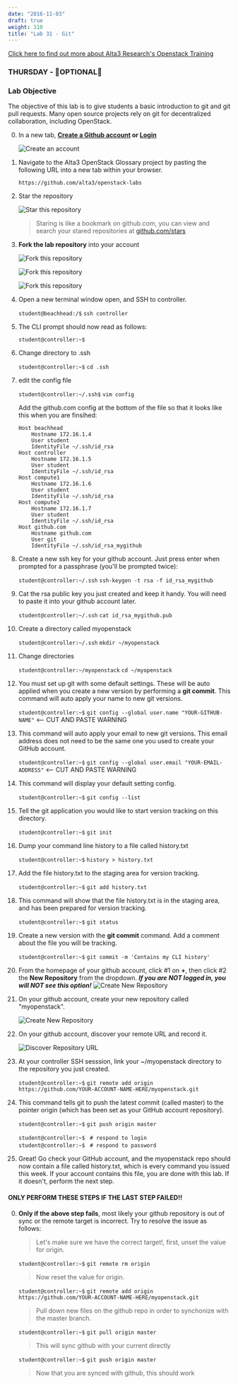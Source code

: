 ```yaml
---
date: "2016-11-03"
draft: true
weight: 310 
title: "Lab 31 - Git"
---
```

[Click here to find out more about Alta3 Research's Openstack Training](https://alta3.com/courses/openstack)

### THURSDAY - &#x1F528;OPTIONAL&#x1F528;

### Lab Objective

The objective of this lab is to give students a basic introduction to git and git pull requests.  Many open source projects rely on git for decentralized collaboration, including OpenStack.

0. In a new tab, **[Create a Github account](https://github.com/join) or [Login](https://github.com/login)**

    ![Create an account](https://i.imgur.com/uTDaD5s.png)

0. Navigate to the Alta3 OpenStack Glossary project by pasting the following URL into a new tab within your browser.

    `https://github.com/alta3/openstack-labs`      

0. Star the repository

    ![Star this repository](https://i.imgur.com/LLAQVg7.png)

    > Staring is like a bookmark on github.com,  you can view and search your stared repositories at [github.com/stars](github.com/stars)

0. **Fork the lab repository** into your account

    ![Fork this repository](https://i.imgur.com/JJc2Dht.png)

    ![Fork this repository](https://i.imgur.com/S9iDb2e.png)

    ![Fork this repository](https://i.imgur.com/Ro71WF6.png)

0. Open a new terminal window open, and SSH to controller. 

    `student@beachhead:/$` `ssh controller`

0. The CLI prompt should now read as follows:

    `student@controller:~$`

0. Change directory to .ssh

    `student@controller:~$` `cd .ssh`
   
0. edit the config file

    `student@controller:~/.ssh$` `vim config` 
    
    Add the github.com config at the bottom of the file so that it looks like this when you are finsihed:
    
    ```
    Host beachhead
        Hostname 172.16.1.4
        User student
        IdentityFile ~/.ssh/id_rsa
    Host controller
        Hostname 172.16.1.5
        User student
        IdentityFile ~/.ssh/id_rsa 
    Host compute1
        Hostname 172.16.1.6
        User student
        IdentityFile ~/.ssh/id_rsa
    Host compute2
        Hostname 172.16.1.7
        User student
        IdentityFile ~/.ssh/id_rsa
    Host github.com
        Hostname github.com
        User git
        IdentityFile ~/.ssh/id_rsa_mygithub
    ```
0. Create a new ssh key for your github account. Just press enter when prompted for a passphrase (you'll be prompted twice):

    `student@controller:~/.ssh` `ssh-keygen -t rsa -f id_rsa_mygithub`

0. Cat the rsa public key you just created and keep it handy. You will need to paste it into your github account later.
   
    `student@controller:~/.ssh` `cat id_rsa_mygithub.pub`

0. Create a directory called myopenstack

    `student@controller:~/.ssh` `mkdir ~/myopenstack`

0. Change directories

    `student@controller:~/myopenstack` `cd ~/myopenstack`

0. You must set up git with some default settings. These will be auto applied when you create a new version by performing a **git commit**. This command will auto apply your name to new git versions.

    `student@controller:~$`  `git config --global user.name "YOUR-GITHUB-NAME"`  <-- CUT AND PASTE WARNING

0. This command will auto apply your email to new git versions. This email address does not need to be the same one you used to create your GitHub account.

    `student@controller:~$` `git config --global user.email "YOUR-EMAIL-ADDRESS"`  <-- CUT AND PASTE WARNING

0. This command will display your default setting config.

    `student@controller:~$` `git config --list`

0. Tell the git application you would like to start version tracking on this directory.

    `student@controller:~$` `git init`

0. Dump your command line history to a file called history.txt

    `student@controller:~$` `history > history.txt`
    
0. Add the file history.txt to the staging area for version tracking.
    
    `student@controller:~$` `git add history.txt`
    
0. This command will show that the file history.txt is in the staging area, and has been prepared for version tracking.

    `student@controller:~$` `git status`
    
0. Create a new version with the **git commit** command. Add a comment about the file you will be tracking.

    `student@controller:~$` `git commit -m 'Contains my CLI history'`

0. From the homepage of your github account, click #1 on **+**, then click #2 the **New Repository** from the dropdown. ***If you are NOT logged in, you will NOT see this option!***
    ![Create New Repository](https://i.imgur.com/t4EBwol.png)

0. On your github account, create your new repository called "myopenstack".
 
    ![Create New Repository](https://i.imgur.com/VbWc0uW.png)

0. On your github account, discover your remote URL and record it.

    ![Discover Repository URL](https://i.imgur.com/5vA6Fag.png)

0. At your controller SSH sesssion, link your ~/myopenstack directory to the repository you just created.

    `student@controller:~$` `git remote add origin https://github.com/YOUR-ACCOUNT-NAME-HERE/myopenstack.git`

0. This command tells git to push the latest commit (called master) to the pointer origin (which has been set as your GitHub account repository).

    `student@controller:~$` `git push origin master`

    `student@controller:~$` ` # respond to login`  
    `student@controller:~$` ` # respond to password`

0. Great! Go check your GitHub account, and the myopenstack repo should now contain a file called history.txt, which is every command you issued this week. If your account contains this file, you are done with this lab. If it doesn't, perform the next step.

#### ONLY PERFORM THESE STEPS IF THE LAST STEP FAILED!!

0. **Only if the above step fails**, most likely your github repository is out of sync or the remote target is incorrect. Try to resolve the issue as follows:

    > Let's make sure we have the correct target!, first, unset the value for origin.  

    `student@controller:~$` `git remote rm origin`
    
    > Now reset the value for origin.

    `student@controller:~$` `git remote add origin https://github.com/YOUR-ACCOUNT-NAME-HERE/myopenstack.git`  

    > Pull down new files on the github repo in order to synchonize with the master branch.  

    `student@controller:~$` `git pull origin master`

    > This will sync github with your current directly

    `student@controller:~$` `git push origin master`

    > Now that you are synced with github, this should work
